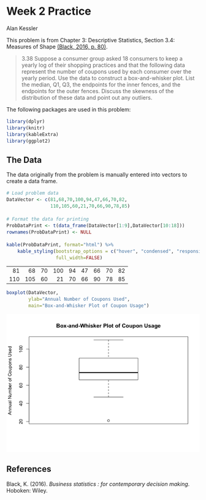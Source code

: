 Week 2 Practice
================
Alan Kessler

This problem is from Chapter 3: Descriptive Statistics, Section 3.4: Measures of Shape [(Black, 2016, p. 80)](#ref).

> 3.38 Suppose a consumer group asked 18 consumers to keep a yearly log of their shopping practices and that the following data represent the number of coupons used by each consumer over the yearly period. Use the data to construct a box-and-whisker plot. List the median, Q1, Q3, the endpoints for the inner fences, and the endpoints for the outer fences. Discuss the skewness of the distribution of these data and point out any outliers.

The following packages are used in this problem:

``` r
library(dplyr)
library(knitr)
library(kableExtra)
library(ggplot2)
```

The Data
--------

The data originally from the problem is manually entered into vectors to create a data frame.

``` r
# Load problem data
DataVector <- c(81,68,70,100,94,47,66,70,82,
                110,105,60,21,70,66,90,78,85)

# Format the data for printing
ProbDataPrint <- t(data_frame(DataVector[1:9],DataVector[10:18]))
rownames(ProbDataPrint) <- NULL

kable(ProbDataPrint, format="html") %>%
    kable_styling(bootstrap_options = c("hover", "condensed", "responsive"),
                  full_width=FALSE)
```

<table class="table table-hover table-condensed table-responsive" style="width: auto !important; margin-left: auto; margin-right: auto;">
<tbody>
<tr>
<td style="text-align:right;">
81
</td>
<td style="text-align:right;">
68
</td>
<td style="text-align:right;">
70
</td>
<td style="text-align:right;">
100
</td>
<td style="text-align:right;">
94
</td>
<td style="text-align:right;">
47
</td>
<td style="text-align:right;">
66
</td>
<td style="text-align:right;">
70
</td>
<td style="text-align:right;">
82
</td>
</tr>
<tr>
<td style="text-align:right;">
110
</td>
<td style="text-align:right;">
105
</td>
<td style="text-align:right;">
60
</td>
<td style="text-align:right;">
21
</td>
<td style="text-align:right;">
70
</td>
<td style="text-align:right;">
66
</td>
<td style="text-align:right;">
90
</td>
<td style="text-align:right;">
78
</td>
<td style="text-align:right;">
85
</td>
</tr>
</tbody>
</table>

``` r
boxplot(DataVector,
        ylab="Annual Number of Coupons Used",
        main="Box-and-Whisker Plot of Coupon Usage")
```

![](README_files/figure-markdown_github/plot-1.png)

References
----------

Black, K. (2016). *Business statistics : for contemporary decision making*. Hoboken: Wiley.
